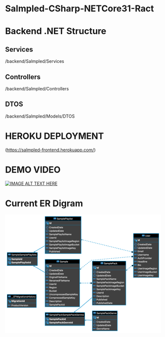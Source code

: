 # Salmpled-CSharp-NETCore31-Ract

# Backend .NET Structure

## Services

/backend/Salmpled/Services

## Controllers
/backend/Salmpled/Controllers

## DTOS
/backend/Salmpled/Models/DTOS

# HEROKU DEPLOYMENT
(https://salmpled-frontend.herokuapp.com/)

# DEMO VIDEO

[![IMAGE ALT TEXT HERE](https://img.youtube.com/vi/-WVFukf9PCA/0.jpg)](https://www.youtube.com/watch?v=-WVFukf9PCA)


# Current ER Digram

![alt text](https://github.com/marvinh/SalmpledReactNETCore31/blob/main/SalmpledCurrentER.png?raw=true)



